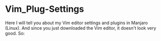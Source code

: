 # Vim_Plug-Settings
Here I will tell you about my Vim editor settings and plugins in Manjaro (Linux).
And since you just downloaded the Vim editor, it doesn't look very good.
So:
